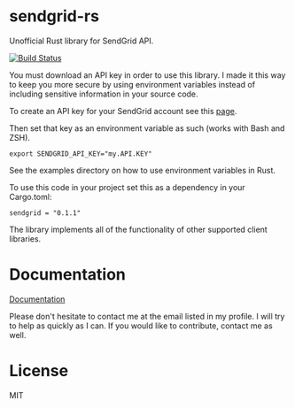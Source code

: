 # sendgrid-rs
Unofficial Rust library for SendGrid API.

[![Build Status](https://travis-ci.org/gsquire/sendgrid-rs.svg?branch=master)](https://travis-ci.org/gsquire/sendgrid-rs)

You must download an API key in order to use this library. I made it this way
to keep you more secure by using environment variables instead of including
sensitive information in your source code.

To create an API key for your SendGrid account see this [page](https://sendgrid.com/docs/API_Reference/Web_API_v3/API_Keys/index.html).

Then set that key as an environment variable as such (works with Bash and ZSH).

```shell
export SENDGRID_API_KEY="my.API.KEY"
```

See the examples directory on how to use environment variables in Rust.

To use this code in your project set this as a dependency in your Cargo.toml:
```shell
sendgrid = "0.1.1"
```

The library implements all of the functionality of other supported client libraries.

# Documentation
[Documentation](https://garrettsquire.com/rust/sendgrid-rs/sendgrid)

Please don't hesitate to contact me at the email listed in my profile. I will
try to help as quickly as I can. If you would like to contribute, contact me
as well.

# License
MIT
